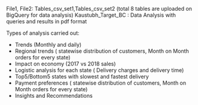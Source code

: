 File1, File2: Tables_csv_set1,Tables_csv_set2 (total 8 tables are uploaded on BigQuery for data analysis)
Kaustubh_Target_BC : Data Analysis with queries and results in pdf format

Types of analysis carried out:
- Trends (Monthly and daily)
- Regional trends ( statewise distribution of customers, Month on Month orders for every state)
- Impact on economy (2017 vs 2018 sales)
- Logistic analysis for each state ( Delivery charges and delivery time)
- Top5/Bottom5 states with slowest and fastest delivery
- Payment preferences ( statewise distribution of customers, Month on Month orders for every state)
- Insights and Recommendations 
